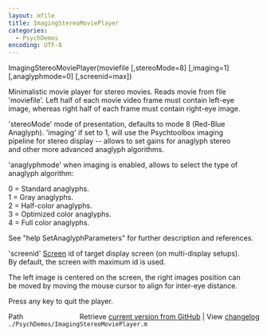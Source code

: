 ```yaml
---
layout: mfile
title: ImagingStereoMoviePlayer
categories:
  - PsychDemos
encoding: UTF-8
---
```


ImagingStereoMoviePlayer(moviefile [,stereoMode=8] [,imaging=1] [,anaglyphmode=0] [,screenid=max])  

Minimalistic movie player for stereo movies. Reads movie from file  
'moviefile'. Left half of each movie video frame must contain left-eye  
image, whereas right half of each frame must contain right-eye image.  

'stereoMode' mode of presentation, defaults to mode 8 (Red-Blue  
Anaglyph). 'imaging' if set to 1, will use the Psychtoolbox imaging  
pipeline for stereo display -- allows to set gains for anaglyph stereo  
and other more advanced anaglyph algorithms.  

'anaglyphmode' when imaging is enabled, allows to select the type of  
anaglyph algorithm:  

0 = Standard anaglyphs.  
1 = Gray anaglyphs.  
2 = Half-color anaglyphs.  
3 = Optimized color anaglyphs.  
4 = Full color anaglyphs.  

See "help SetAnaglyphParameters" for further description and references.  

'screenid' [Screen](/docs/Screen) id of target display screen (on multi-display setups).  
By default, the screen with maximum id is used.  

The left image is centered on the screen, the right images position can  
be moved by moving the mouse cursor to align for inter-eye distance.  

Press any key to quit the player.  


<div class="code_header" style="text-align:right;">
  <span style="float:left;">Path&nbsp;&nbsp;</span> <span class="counter">Retrieve <a href=
  "https://raw.github.com/Psychtoolbox-3/Psychtoolbox-3/beta/./PsychDemos/ImagingStereoMoviePlayer.m">current version from GitHub</a> | View <a href=
  "https://github.com/Psychtoolbox-3/Psychtoolbox-3/commits/beta/./PsychDemos/ImagingStereoMoviePlayer.m">changelog</a></span>
</div>
<div class="code">
  <code>./PsychDemos/ImagingStereoMoviePlayer.m</code>
</div>
